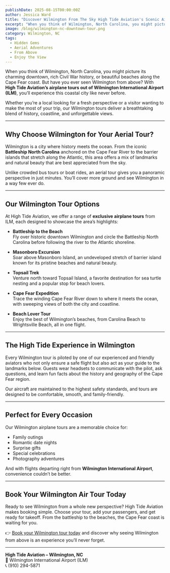 ```yaml
---
publishDate: 2025-08-15T00:00:00Z
author: Jessica Ward
title: "Discover Wilmington From The Sky High Tide Aviation's Scenic Airplane Tours"
excerpt: "When you think of Wilmington, North Carolina, you might picture its charming downtown, rich Civil War history, or beautiful beaches along the Cape Fear coast. But have you ever seen Wilmington from above? With High Tide Aviation’s airplane tours out of Wilmington International Airport (ILM), you’ll experience this coastal city like never before."
image: /blog/wilmington-nc-downtown-tour.png
category: Wilmington, NC
tags:
  - Hidden Gems
  - Aerial Adventures
  - From Above
  - Enjoy the View
---
```


When you think of Wilmington, North Carolina, you might picture its charming downtown, rich Civil War history, or beautiful beaches along the Cape Fear coast. But have you ever seen Wilmington from above? With **High Tide Aviation’s airplane tours out of Wilmington International Airport (ILM)**, you’ll experience this coastal city like never before.

Whether you’re a local looking for a fresh perspective or a visitor wanting to make the most of your trip, our Wilmington tours deliver a breathtaking blend of history, coastline, and unforgettable views.

---

## Why Choose Wilmington for Your Aerial Tour?

Wilmington is a city where history meets the ocean. From the iconic **Battleship North Carolina** anchored on the Cape Fear River to the barrier islands that stretch along the Atlantic, this area offers a mix of landmarks and natural beauty that are best appreciated from the sky.

Unlike crowded bus tours or boat rides, an aerial tour gives you a panoramic perspective in just minutes. You’ll cover more ground and see Wilmington in a way few ever do.

---

## Our Wilmington Tour Options

At High Tide Aviation, we offer a range of **exclusive airplane tours** from ILM, each designed to showcase the area’s highlights:

- **Battleship to the Beach**  
  Fly over historic downtown Wilmington and circle the Battleship North Carolina before following the river to the Atlantic shoreline.

- **Masonboro Excursion**  
  Soar above Masonboro Island, an undeveloped stretch of barrier island known for its pristine beaches and natural beauty.

- **Topsail Trek**  
  Venture north toward Topsail Island, a favorite destination for sea turtle nesting and a popular stop for beach lovers.

- **Cape Fear Expedition**  
  Trace the winding Cape Fear River down to where it meets the ocean, with sweeping views of both the city and coastline.

- **Beach Lover Tour**  
  Enjoy the best of Wilmington’s beaches, from Carolina Beach to Wrightsville Beach, all in one flight.

---

## The High Tide Experience in Wilmington

Every Wilmington tour is piloted by one of our experienced and friendly aviators who not only ensure a safe flight but also act as your guide to the landmarks below. Guests wear headsets to communicate with the pilot, ask questions, and learn fun facts about the history and geography of the Cape Fear region.

Our aircraft are maintained to the highest safety standards, and tours are designed to be comfortable, smooth, and family-friendly.

---

## Perfect for Every Occasion

Our Wilmington airplane tours are a memorable choice for:

- Family outings
- Romantic date nights
- Surprise gifts
- Special celebrations
- Photography adventures

And with flights departing right from **Wilmington International Airport**, convenience couldn’t be better.

---

## Book Your Wilmington Air Tour Today

Ready to see Wilmington from a whole new perspective? High Tide Aviation makes booking simple. Choose your tour, add your passengers, and get ready for takeoff. From the battleship to the beaches, the Cape Fear coast is waiting for you.

👉 [Book your Wilmington tour today](/wilmington) and discover why seeing Wilmington from above is an experience you’ll never forget.

---

**High Tide Aviation – Wilmington, NC**  
📍 Wilmington International Airport (ILM)  
📞 (910) 294-5871
